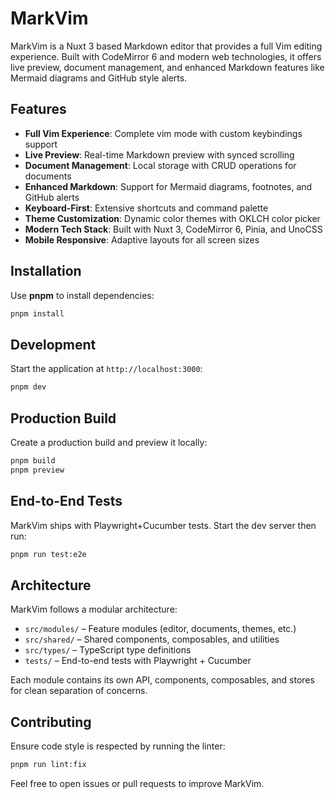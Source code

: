 # MarkVim

MarkVim is a Nuxt 3 based Markdown editor that provides a full Vim editing experience. Built with CodeMirror 6 and modern web technologies, it offers live preview, document management, and enhanced Markdown features like Mermaid diagrams and GitHub style alerts.

## Features

- **Full Vim Experience**: Complete vim mode with custom keybindings support
- **Live Preview**: Real-time Markdown preview with synced scrolling
- **Document Management**: Local storage with CRUD operations for documents
- **Enhanced Markdown**: Support for Mermaid diagrams, footnotes, and GitHub alerts
- **Keyboard-First**: Extensive shortcuts and command palette
- **Theme Customization**: Dynamic color themes with OKLCH color picker
- **Modern Tech Stack**: Built with Nuxt 3, CodeMirror 6, Pinia, and UnoCSS
- **Mobile Responsive**: Adaptive layouts for all screen sizes

## Installation

Use **pnpm** to install dependencies:

```bash
pnpm install
```

## Development

Start the application at `http://localhost:3000`:

```bash
pnpm dev
```

## Production Build

Create a production build and preview it locally:

```bash
pnpm build
pnpm preview
```

## End-to-End Tests

MarkVim ships with Playwright+Cucumber tests. Start the dev server then run:

```bash
pnpm run test:e2e
```

## Architecture

MarkVim follows a modular architecture:

- `src/modules/` – Feature modules (editor, documents, themes, etc.)
- `src/shared/` – Shared components, composables, and utilities
- `src/types/` – TypeScript type definitions
- `tests/` – End-to-end tests with Playwright + Cucumber

Each module contains its own API, components, composables, and stores for clean separation of concerns.

## Contributing

Ensure code style is respected by running the linter:

```bash
pnpm run lint:fix
```

Feel free to open issues or pull requests to improve MarkVim.
